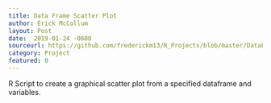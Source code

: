 ```yaml
---
title: Data Frame Scatter Plot
author: Erick McCollum
layout: Post
date:  2019-01-24 -0600
sourceurl: https://github.com/frederickm13/R_Projects/blob/master/DataFrameScatterPlot.R
category: Project
featured: 0
---
```


R Script to create a graphical scatter plot from a specified dataframe and variables.
